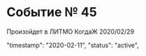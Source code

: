# Событие  № 45
Произойдет в ЛИТМО
КогдаЖ 2020/02/29

"timestamp": "2020-02-11",
			"status": "active",